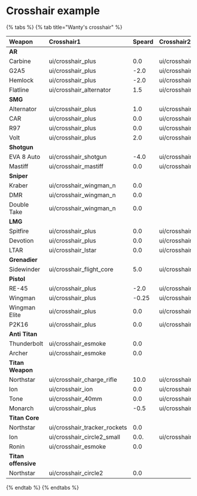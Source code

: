 # Crosshair example

{% tabs %}
{% tab title="Wanty\'s crosshair" %}


| Weapon | Crosshair1 | Speard | Crosshair2 | Speard | Crosshair3 | Spread |
| :--- | :--- | :--- | :--- | :--- | :--- | :--- |
| **AR** |  |  |  |  |  |  |
| Carbine | ui/crosshair\_plus | 0.0 | ui/crosshair\_wingman\_n | 0.0 | ui/crosshair\_alternator | 0.0 |
| G2A5 | ui/crosshair\_plus | -2.0 | ui/crosshair\_wingman\_n | 0.0 | ui/crosshair\_alternator | 0.0 |
| Hemlock | ui/crosshair\_plus | -2.0 | ui/crosshair\_wingman\_n | 0.0 | ui/crosshair\_alternator | 0.0 |
| Flatline | ui/crosshair\_alternator | 1.5 | ui/crosshair\_plus | 0.0 | ui/crosschair\_plus | 0.0 |
| **SMG** |  |  |  |  |  |  |
| Alternator | ui/crosshair\_plus | 1.0 | ui/crosshair\_shotgun | 2.0 | ui/crosshair\_wingman\_n | 0.0 |
| CAR | ui/crosshair\_plus | 0.0 | ui/crosshair\_lstar | 1.5 | ui/crosshair\_wingman\_n | 0.0 |
| R97 | ui/crosshair\_plus | 0.0 | ui/crosshair\_shotgun | 0.5 | ui/crosshair\_wingman\_n | 0.0 |
| Volt | ui/crosshair\_plus | 2.0 | ui/crosshair\_lstar | 1.5 | ui/crosshair\_wingman\_n | 0.0 |
| **Shotgun** |  |  |  |  |  |  |
| EVA 8 Auto | ui/crosshair\_shotgun | -4.0 | ui/crosshair\_wingman\_n | 0.0 |  |  |
| Mastiff | ui/crosshair\_mastiff | 0.0 | ui/crosshair\_wingman\_n | 0.0 |  |  |
| **Sniper** |  |  |  |  |  |  |
| Kraber | ui/crosshair\_wingman\_n | 0.0 |  |  |  |  |
| DMR | ui/crosshair\_wingman\_n | 0.0 |  |  |  |  |
| Double Take | ui/crosshair\_wingman\_n | 0.0 |  |  |  |  |
| **LMG** |  |  |  |  |  |  |
| Spitfire | ui/crosshair\_plus | 0.0 | ui/crosshair\_wingman\_n | 0.0 |  |  |
| Devotion | ui/crosshair\_plus | 0.0 | ui/crosshair\_wingman\_n | 0.0 |  |  |
| LTAR | ui/crosshair\_lstar | 0.0 | ui/crosshair\_wingman\_n | 0.0 |  |  |
| **Grenadier** |  |  |  |  |  |  |
| Sidewinder | ui/crosshair\_flight\_core | 5.0 | ui/crosshair\_wingman\_n | 0.0 |  |  |
| **Pistol** |  |  |  |  |  |  |
| RE-45 | ui/crosshair\_plus | -2.0 | ui/crosshair\_wingman\_n | 0.0 |  |  |
| Wingman | ui/crosshair\_plus | -0.25 | ui/crosshair\_wingman\_n | 0.0 |  |  |
| Wingman Elite | ui/crosshair\_plus | 0.0 | ui/crosshair\_wingman\_n | 0.0 |  |  |
| P2K16 | ui/crosshair\_plus | 0.0 | ui/crosshair\_wingman\_n | 0.0 |  |  |
| **Anti Titan** |  |  |  |  |  |  |
| Thunderbolt | ui/crosshair\_esmoke | 0.0 |  |  |  |  |
| Archer | ui/crosshair\_esmoke | 0.0 |  |  |  |  |
| **Titan Weapon** |  |  |  |  |  |  |
| Northstar | ui/crosshair\_charge\_rifle | 10.0 | ui/crosshair\_circle2\_small | 0.0 |  |  |
| Ion | ui/crosshair\_ion | 0.0 | ui/crosshair\_wingman\_n | 0.0 |  |  |
| Tone | ui/crosshair\_40mm | 0.0 | ui/crosshair\_wingman\_n | 0.0 |  |  |
| Monarch | ui/crosshair\_plus | -0.5 | ui/crosshair\_shotgun | 0.0 | ui/crosshair\_wingman\_n | 0.0 |
| **Titan Core** |  |  |  |  |  |  |
| Northstar | ui/crosshair\_tracker\_rockets | 0.0 |  |  |  |  |
| Ion | ui/crosshair\_circle2\_small | 0.0. | ui/crosshair\_wingman\_n | 0.0 |  |  |
| Ronin | ui/crosshair\_esmoke | 0.0 |  |  |  |  |
| **Titan offensive** |  |  |  |  |  |  |
| Northstar | ui/crosshair\_circle2 | 0.0 |  |  |  |  |
{% endtab %}
{% endtabs %}

